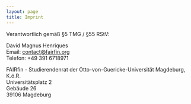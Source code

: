 ```yaml
---
layout: page
title: Imprint
---
```


Verantwortlich gemäß §5 TMG / §55 RStV: 

David Magnus Henriques <br/>
Email: contact@fairfin.org <br/> 
Telefon: +49 391 6718971

FAIRfin - Studierendenrat der Otto-von-Guericke-Universität Magdeburg, K.ö.R. <br />
Universitätsplatz 2 <br />
Gebäude 26 <br />
39106 Magdeburg


